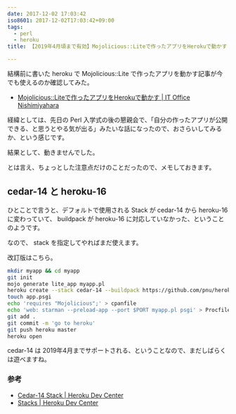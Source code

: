 ```yaml
---
date: 2017-12-02 17:03:42
iso8601: 2017-12-02T17:03:42+09:00
tags:
  - perl
  - heroku
title: 【2019年4月頃まで有効】Mojolicious::Liteで作ったアプリをHerokuで動かす

---
```


結構前に書いた heroku で Mojolicious::Lite で作ったアプリを動かす記事が今でも使えるのか確認してみた。

- [Mojolicious::Liteで作ったアプリをHerokuで動かす | IT Office Nishimiyahara](http://www.nishimiyahara.net/2015/04/08/114023)

経緯としては、先日の Perl 入学式の後の懇親会で、「自分の作ったアプリが公開できる、と思うとやる気が出る」みたいな話になったので、おさらいしてみるか、という感じです。

結果として、動きませんでした。

とは言え、ちょっとした注意点だけのことだったので、メモしておきます。

## cedar-14 と heroku-16

ひとことで言うと、デフォルトで使用される Stack が cedar-14 から heroku-16 に変わっていて、 buildpack が heroku-16 に対応していなかった、ということのようです。

なので、 stack を指定してやればまだ使えます。

改訂版はこちら。

```bash
mkdir myapp && cd myapp
git init
mojo generate lite_app myapp.pl
heroku create --stack cedar-14 --buildpack https://github.com/pnu/heroku-buildpack-perl.git
touch app.psgi
echo 'requires "Mojolicious";' > cpanfile
echo 'web: starman --preload-app --port $PORT myapp.pl psgi' > Procfile
git add .
git commit -m 'go to heroku'
git push heroku master
heroku open
```

cedar-14 は 2019年4月までサポートされる、ということなので、まだしばらくは遊べますね。

### 参考
- [Cedar-14 Stack | Heroku Dev Center](https://devcenter.heroku.com/articles/cedar-14-stack)
- [Stacks | Heroku Dev Center](https://devcenter.heroku.com/articles/stack)
